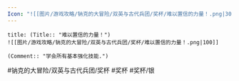 ```yaml
---
Icon: "![[图片/游戏攻略/钠克的大冒险/双英与古代兵团/奖杯/难以置信的力量！.png|30]]"
---
```

```ad-common-silver-trophy
title: (Title:: "难以置信的力量！")
![[图片/游戏攻略/钠克的大冒险/双英与古代兵团/奖杯/难以置信的力量！.png|100]]

(Comment:: "学会所有基本强化技能.")
```

#钠克的大冒险/双英与古代兵团/奖杯 #奖杯 #奖杯/银
